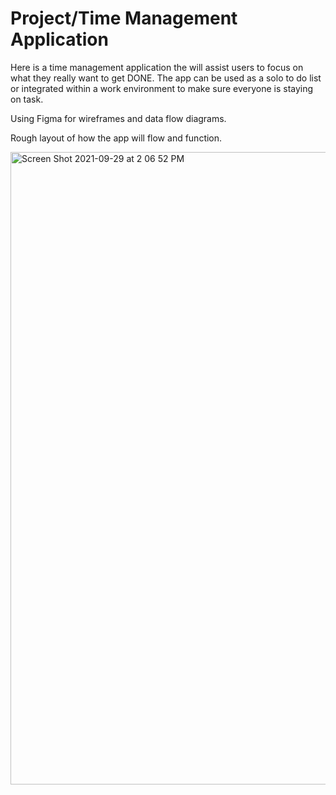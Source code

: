 # Project/Time Management Application
Here is a time management application the will assist users to focus on what they really want to get DONE. The app can be used as a solo to do list or integrated within a work environment to make sure everyone is staying on task. 

Using Figma for wireframes and data flow diagrams.

Rough layout of how the app will flow and function.

<img width="1012" alt="Screen Shot 2021-09-29 at 2 06 52 PM" src="https://user-images.githubusercontent.com/42220778/135333890-52730b11-22b5-40ca-ac72-4b9e91d93145.png">
